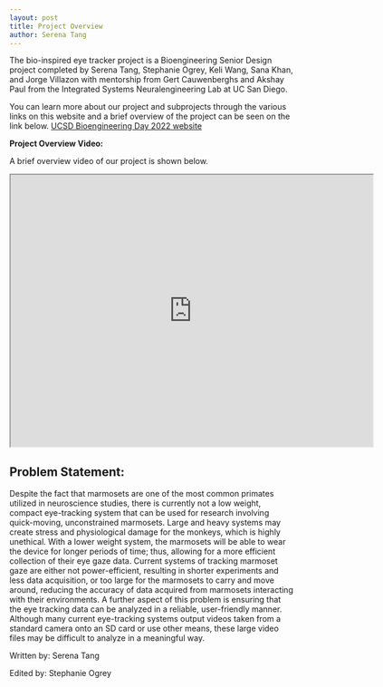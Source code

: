 ```yaml
---
layout: post
title: Project Overview
author: Serena Tang
---
```

The bio-inspired eye tracker project is a Bioengineering Senior Design project completed by Serena Tang, Stephanie Ogrey, Keli Wang, Sana Khan, and Jorge Villazon with mentorship from Gert Cauwenberghs and Akshay Paul from the Integrated Systems Neuralengineering Lab at UC San Diego. 

You can learn more about our project and subprojects through the various links on this website and a brief overview of the project can be seen on the link below. 
[UCSD Bioengineering Day 2022 website](https://sites.google.com/ucsd.edu/beday2022/poster-session-1-1030am-12pm/group-17-bio-inspired-eye-tracker) 

**Project Overview Video:**

A brief overview video of our project is shown below.

<iframe allowfullscreen="allowfullscreen" src="https://drive.google.com/file/d/16rvLF4y8ljd50WN41LSijQXaElyvWO6c/preview" width="640" height="480" ></iframe>



## Problem Statement: 

Despite the fact that marmosets are one of the most common primates utilized in neuroscience studies, there is currently not a low weight, compact eye-tracking system that can be used for research involving quick-moving, unconstrained marmosets. Large and heavy systems may create stress and physiological damage for the monkeys, which is highly unethical. With a lower weight system, the marmosets will be able to wear the device for longer periods of time; thus, allowing for a more efficient collection of their eye gaze data. Current systems of tracking marmoset gaze are either not power-efficient, resulting in shorter experiments and less data acquisition, or too large for the marmosets to carry and move around, reducing the accuracy of data acquired from marmosets interacting with their environments. A further aspect of this problem is ensuring that the eye tracking data can be analyzed in a reliable, user-friendly manner. Although many current eye-tracking systems output videos taken from a standard camera onto an SD card or use other means, these large video files may be difficult to analyze in a meaningful way.





Written by: Serena Tang 

Edited by: Stephanie Ogrey
